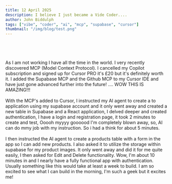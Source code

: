 ```yaml
---
title: 12 April 2025
description: I believe I just became a Vide Coder....
author: John Biddulph
tags: ["vibe", "coder", "ai", "mcp", "supabase", "cursor"]
thumbnail: "/img/blog/test.png"
---
```


<!-- ::callout
---
icon: https://api.iconify.design/mdi:brain.svg
---
_This_ can be rich text with [MarkDown]{.font-bold.bg-yellow-300.px-2.text-yellow-900}! 
:: -->

# 
\
&nbsp;
\
As I am not working I have all the time in the world. I very recently discovered MCP (Model Context Protocol). I cancelled my Copilot subscription and signed up for Cursor PRO it's £20 but it's definitely worth it. I added the Supabase MCP and the Github MCP to my Cursor IDE and have just gone advanced further into the future! .... WOW THIS IS AMAZING!!!
\
&nbsp;
\
With the MCP's added to Cursor, I instructed my AI agent to create a to application using my supabase account and it only went away and created a new table in Supabase and a React application, I delved deeper and created authentication, I have a login and registration page, it took 2 minutes to create and test, Ooooh myyyy goooood I'm completely blown away, so, AI can do mmy job with my instruction. So i had a think for about 5 minutes.
\
&nbsp;
\
I then instructed the AI agent to create a products table with a form in the app so I can add new products. I also asked it to utilize the storage within supabase for my product images. It only went away and did it for me quite easily, I then asked for Edit and Delete functionality. Wow, I'm about 10 minutes in and I nearly have a fully functional app with authentication. Usually something like this would take at least a week to build. I am so excited to see what I can build in the morning, I'm such a geek but it excites me!